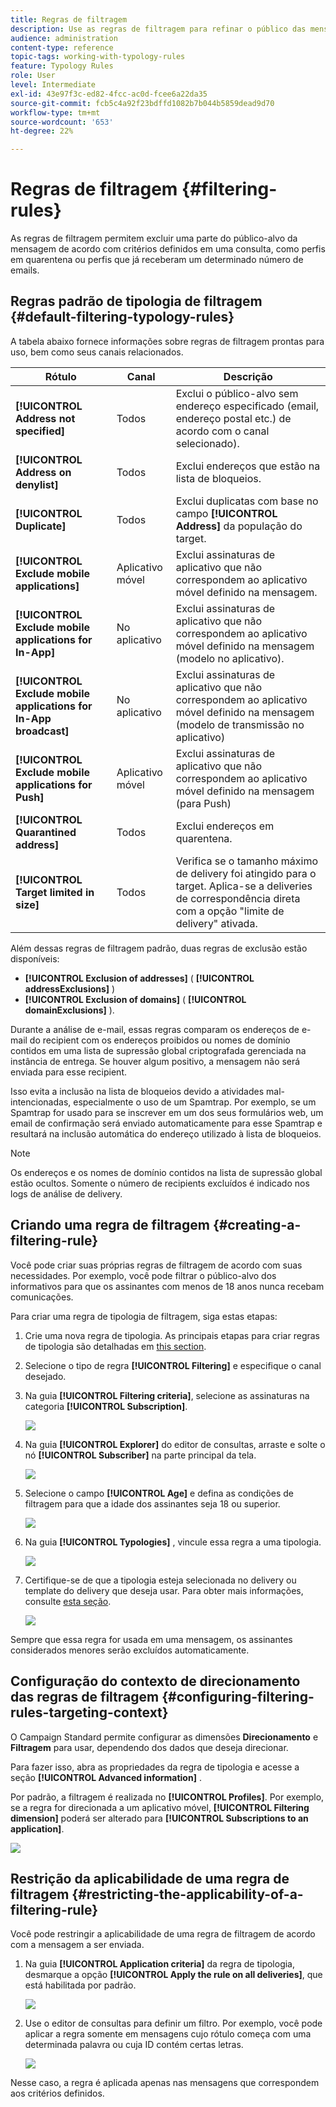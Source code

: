 ```yaml
---
title: Regras de filtragem
description: Use as regras de filtragem para refinar o público das mensagens.
audience: administration
content-type: reference
topic-tags: working-with-typology-rules
feature: Typology Rules
role: User
level: Intermediate
exl-id: 43e97f3c-ed82-4fcc-ac0d-fcee6a22da35
source-git-commit: fcb5c4a92f23bdffd1082b7b044b5859dead9d70
workflow-type: tm+mt
source-wordcount: '653'
ht-degree: 22%

---
```


# Regras de filtragem {#filtering-rules}

As regras de filtragem permitem excluir uma parte do público-alvo da mensagem de acordo com critérios definidos em uma consulta, como perfis em quarentena ou perfis que já receberam um determinado número de emails.

## Regras padrão de tipologia de filtragem {#default-filtering-typology-rules}

A tabela abaixo fornece informações sobre regras de filtragem prontas para uso, bem como seus canais relacionados.

| Rótulo | Canal  | Descrição |
| ---------|----------|---------|
| **[!UICONTROL Address not specified]** | Todos | Exclui o público-alvo sem endereço especificado (email, endereço postal etc.) de acordo com o canal selecionado). |
| **[!UICONTROL Address on denylist]** | Todos | Exclui endereços que estão na lista de bloqueios. |
| **[!UICONTROL Duplicate]** | Todos | Exclui duplicatas com base no campo **[!UICONTROL Address]** da população do target. |
| **[!UICONTROL Exclude mobile applications]** | Aplicativo móvel | Exclui assinaturas de aplicativo que não correspondem ao aplicativo móvel definido na mensagem. |
| **[!UICONTROL Exclude mobile applications for In-App]** | No aplicativo | Exclui assinaturas de aplicativo que não correspondem ao aplicativo móvel definido na mensagem (modelo no aplicativo). |
| **[!UICONTROL Exclude mobile applications for In-App broadcast]** | No aplicativo | Exclui assinaturas de aplicativo que não correspondem ao aplicativo móvel definido na mensagem (modelo de transmissão no aplicativo) |
| **[!UICONTROL Exclude mobile applications for Push]** | Aplicativo móvel | Exclui assinaturas de aplicativo que não correspondem ao aplicativo móvel definido na mensagem (para Push) |
| **[!UICONTROL Quarantined address]** | Todos | Exclui endereços em quarentena. |
| **[!UICONTROL Target limited in size]** | Todos | Verifica se o tamanho máximo de delivery foi atingido para o target. Aplica-se a deliveries de correspondência direta com a opção &quot;limite de delivery&quot; ativada. |

Além dessas regras de filtragem padrão, duas regras de exclusão estão disponíveis:

* **[!UICONTROL Exclusion of addresses]** ( **[!UICONTROL addressExclusions]** )
* **[!UICONTROL Exclusion of domains]** ( **[!UICONTROL domainExclusions]** ).

Durante a análise de e-mail, essas regras comparam os endereços de e-mail do recipient com os endereços proibidos ou nomes de domínio contidos em uma lista de supressão global criptografada gerenciada na instância de entrega. Se houver algum positivo, a mensagem não será enviada para esse recipient.

Isso evita a inclusão na lista de bloqueios devido a atividades mal-intencionadas, especialmente o uso de um Spamtrap. Por exemplo, se um Spamtrap for usado para se inscrever em um dos seus formulários web, um email de confirmação será enviado automaticamente para esse Spamtrap e resultará na inclusão automática do endereço utilizado à lista de bloqueios.

>[!NOTE]
>
>Os endereços e os nomes de domínio contidos na lista de supressão global estão ocultos. Somente o número de recipients excluídos é indicado nos logs de análise de delivery.

## Criando uma regra de filtragem {#creating-a-filtering-rule}

Você pode criar suas próprias regras de filtragem de acordo com suas necessidades. Por exemplo, você pode filtrar o público-alvo dos informativos para que os assinantes com menos de 18 anos nunca recebam comunicações.

Para criar uma regra de tipologia de filtragem, siga estas etapas:

1. Crie uma nova regra de tipologia. As principais etapas para criar regras de tipologia são detalhadas em [this section](../../sending/using/managing-typology-rules.md).

1. Selecione o tipo de regra **[!UICONTROL Filtering]** e especifique o canal desejado.

1. Na guia **[!UICONTROL Filtering criteria]**, selecione as assinaturas na categoria **[!UICONTROL Subscription]**.

   ![](assets/typology_create-rule-subscription.png)

1. Na guia **[!UICONTROL Explorer]** do editor de consultas, arraste e solte o nó **[!UICONTROL Subscriber]** na parte principal da tela.

   ![](assets/typology_create-rule-subscriber.png)

1. Selecione o campo **[!UICONTROL Age]** e defina as condições de filtragem para que a idade dos assinantes seja 18 ou superior.

   ![](assets/typology_create-rule-age.png)

1. Na guia **[!UICONTROL Typologies]** , vincule essa regra a uma tipologia.

   ![](assets/typology_create-rule-typology.png)

1. Certifique-se de que a tipologia esteja selecionada no delivery ou template do delivery que deseja usar. Para obter mais informações, consulte [esta seção](../../sending/using/managing-typologies.md#applying-typologies-to-messages).

   ![](assets/typology_template.png)

Sempre que essa regra for usada em uma mensagem, os assinantes considerados menores serão excluídos automaticamente.

## Configuração do contexto de direcionamento das regras de filtragem {#configuring-filtering-rules-targeting-context}

O Campaign Standard permite configurar as dimensões **Direcionamento** e **Filtragem** para usar, dependendo dos dados que deseja direcionar.

Para fazer isso, abra as propriedades da regra de tipologia e acesse a seção **[!UICONTROL Advanced information]** .

Por padrão, a filtragem é realizada no **[!UICONTROL Profiles]**. Por exemplo, se a regra for direcionada a um aplicativo móvel, **[!UICONTROL Filtering dimension]** poderá ser alterado para **[!UICONTROL Subscriptions to an application]**.

![](assets/typology_rule-order_2.png)

## Restrição da aplicabilidade de uma regra de filtragem {#restricting-the-applicability-of-a-filtering-rule}

Você pode restringir a aplicabilidade de uma regra de filtragem de acordo com a mensagem a ser enviada.

1. Na guia **[!UICONTROL Application criteria]** da regra de tipologia, desmarque a opção **[!UICONTROL Apply the rule on all deliveries]**, que está habilitada por padrão.

   ![](assets/typology_limit.png)

1. Use o editor de consultas para definir um filtro. Por exemplo, você pode aplicar a regra somente em mensagens cujo rótulo começa com uma determinada palavra ou cuja ID contém certas letras.

   ![](assets/typology_limit-rule.png)

Nesse caso, a regra é aplicada apenas nas mensagens que correspondem aos critérios definidos.
